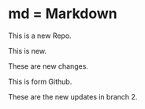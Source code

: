 # md = Markdown

This is a new Repo.


This is new.

These are new changes.

This is form Github.

These are the new updates in branch 2.



